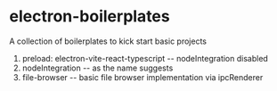 # electron-boilerplates
A collection of boilerplates to kick start basic projects

1. preload: electron-vite-react-typescript -- nodeIntegration disabled
2. nodeIntegration -- as the name suggests
3. file-browser -- basic file browser implementation via ipcRenderer

